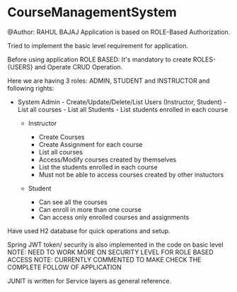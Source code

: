 # CourseManagementSystem

@Author: RAHUL BAJAJ
Application is based on ROLE-Based Authorization.

Tried to implement the basic level requirement for application.

Before using application ROLE BASED:
It's mandatory to create ROLES-{USERS} and Operate CRUD Operation.

Here we are having 3 roles: ADMIN, STUDENT and INSTRUCTOR and following rights:

- System Admin 
		- Create/Update/Delete/List Users (Instructor, Student)
		- List all courses
		- List all Students 
		- List students enrolled in each course

	- Instructor 
		- Create Courses
		- Create Assignment for each course
		- List all courses
		- Access/Modify courses created by themselves
		- List the students enrolled in each course
		- Must not be able to access courses created by other instuctors

	- Student
		- Can see all the courses 
		- Can enroll in more than one course 
		- Can access only enrolled courses and assignments

Have used H2 database for quick operations and setup.

Spring JWT token/ security is also implemented in the code on basic level 
NOTE: NEED TO WORK MORE ON SECURITY LEVEL FOR ROLE BASED ACCESS
NOTE: CURRENTLY COMMENTED TO MAKE CHECK THE COMPLETE FOLLOW OF APPLICATION


JUNIT is written for Service layers as general reference.
